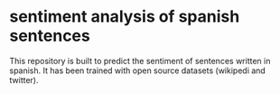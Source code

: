 # sentiment analysis of spanish sentences
This repository is built to predict the sentiment of sentences written in spanish. It has been trained with open source datasets (wikipedi and twitter). 


